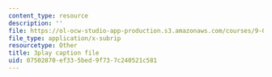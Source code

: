 ```yaml
---
content_type: resource
description: ''
file: https://ol-ocw-studio-app-production.s3.amazonaws.com/courses/9-00sc-introduction-to-psychology-fall-2011/07502870ef335bed9f737c240521c581_2fbrl6WoIyo.vtt
file_type: application/x-subrip
resourcetype: Other
title: 3play caption file
uid: 07502870-ef33-5bed-9f73-7c240521c581
---
```

